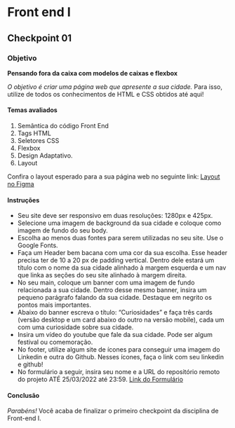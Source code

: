 # Front end I

## Checkpoint 01

### Objetivo

**Pensando fora da caixa com modelos de caixas e flexbox**

*O objetivo é criar uma página web que apresente a sua cidade.* Para isso, utilize de todos os conhecimentos de HTML e CSS obtidos até aqui! 

#### Temas avaliados

1. Semântica do código Front End
2. Tags HTML
3. Seletores CSS
4. Flexbox
5. Design Adaptativo.
6. Layout 

Confira o layout esperado para a sua página web no seguinte link: [Layout no Figma](https://www.figma.com/file/sYAbpnjvD6juYawfRyZDbh/Untitled?node-id=0%3A1)

#### Instruções 

* Seu site deve ser responsivo em duas resoluções: 1280px e 425px.
* Selecione uma imagem de background da sua cidade e coloque como imagem de fundo do seu body.
* Escolha ao menos duas fontes para serem utilizadas no seu site. Use o Google Fonts.
* Faça um Header bem bacana com uma cor da sua escolha. Esse header precisa ter de 10 a 20 px de padding vertical. Dentro dele estará um título com o nome da sua cidade alinhado à margem esquerda e um nav que linka as seções do seu site alinhado à margem direita.
* No seu main, coloque um banner com uma imagem de fundo relacionada a sua cidade. Dentro desse mesmo banner, insira um pequeno parágrafo falando da sua cidade. Destaque em negrito os pontos mais importantes.
* Abaixo do banner escreva o título: “Curiosidades” e faça três cards (versão desktop e um card abaixo do outro na versão mobile), cada um com uma curiosidade sobre sua cidade.
* Insira um vídeo do youtube que fale da sua cidade. Pode ser algum festival ou comemoração.
* No footer, utilize algum site de ícones para conseguir uma imagem do Linkedin e outra do Github. Nesses ícones, faça o link com seu linkedin e github!
* No formulário a seguir, insira seu nome e a URL do repositório remoto do projeto ATÉ 25/03/2022 até 23:59. [Link do Formulário](https://docs.google.com/forms/d/e/1FAIpQLSesyDT5wHIS0qrZ5NU6X0vzRJWdqJKY-ZBLLI3uC7Ln4HpHEA/viewform)

#### Conclusão 

*Parabéns!* Você acaba de finalizar o primeiro checkpoint da disciplina de Front-end I.